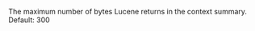 The maximum number of bytes Lucene returns in the
            context summary.
            Default: 300